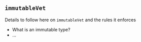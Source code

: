 ## `immutableVet`

Details to follow here on `immutableVet` and the rules it enforces

* What is an immutable type?
* ...
